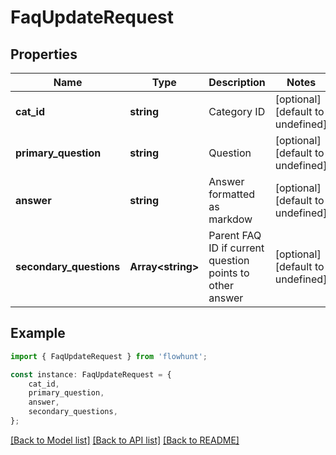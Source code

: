 # FaqUpdateRequest


## Properties

Name | Type | Description | Notes
------------ | ------------- | ------------- | -------------
**cat_id** | **string** | Category ID | [optional] [default to undefined]
**primary_question** | **string** | Question | [optional] [default to undefined]
**answer** | **string** | Answer formatted as markdow | [optional] [default to undefined]
**secondary_questions** | **Array&lt;string&gt;** | Parent FAQ ID if current question points to other answer | [optional] [default to undefined]

## Example

```typescript
import { FaqUpdateRequest } from 'flowhunt';

const instance: FaqUpdateRequest = {
    cat_id,
    primary_question,
    answer,
    secondary_questions,
};
```

[[Back to Model list]](../README.md#documentation-for-models) [[Back to API list]](../README.md#documentation-for-api-endpoints) [[Back to README]](../README.md)
